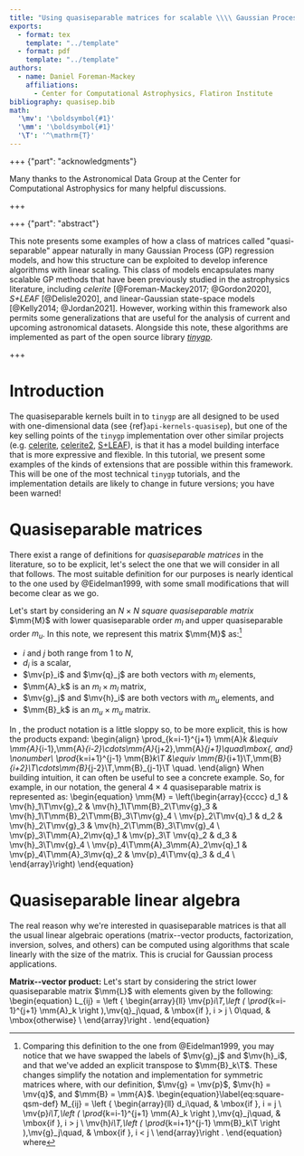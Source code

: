 ```yaml
---
title: "Using quasiseparable matrices for scalable \\\\ Gaussian Process regression"
exports:
  - format: tex
    template: "../template"
  - format: pdf
    template: "../template"
authors:
  - name: Daniel Foreman-Mackey
    affiliations:
      - Center for Computational Astrophysics, Flatiron Institute
bibliography: quasisep.bib
math:
  '\mv': '\boldsymbol{#1}'
  '\mm': '\boldsymbol{#1}'
  '\T': '^\mathrm{T}'
---
```


+++ {"part": "acknowledgments"}

Many thanks to the Astronomical Data Group at the Center for Computational Astrophysics for many helpful discussions.

+++

+++ {"part": "abstract"}

This note presents some examples of how a class of matrices called "quasi-separable" appear naturally in many Gaussian Process (GP) regression models, and how this structure can be exploited to develop inference algorithms with linear scaling.
This class of models encapsulates many scalable GP methods that have been previously studied in the astrophysics literature, including _celerite_ [@Foreman-Mackey2017; @Gordon2020], _S+LEAF_ [@Delisle2020], and linear-Gaussian state-space models [@Kelly2014; @Jordan2021].
However, working within this framework also permits some generalizations that are useful for the analysis of current and upcoming astronomical datasets.
Alongside this note, these algorithms are implemented as part of the open source library [_tinygp_](https://github.com/dfm/tinygp).

+++

# Introduction

The quasiseparable kernels built in to `tinygp` are all designed to be used with one-dimensional data (see {ref}`api-kernels-quasisep`), but one of the key selling points of the `tinygp` implementation over other similar projects (e.g. [celerite](https://celerite.readthedocs.io), [celerite2](https://celerite2.readthedocs.io), [S+LEAF](https://obswww.unige.ch/~delisle/spleaf/doc/)), is that it has a model building interface that is more expressive and flexible.
In this tutorial, we present some examples of the kinds of extensions that are possible within this framework.
This will be one of the most technical `tinygp` tutorials, and the implementation details are likely to change in future versions; you have been warned!


# Quasiseparable matrices

There exist a range of definitions for _quasiseparable matrices_ in the literature, so to be explicit, let's select the one that we will consider in all that follows.
The most suitable definition for our purposes is nearly identical to the one used by @Eidelman1999, with some small modifications that will become clear as we go.

Let's start by considering an $N \times N$ _square quasiseparable matrix_ $\mm{M}$ with lower quasiseparable order $m_l$ and upper quasiseparable order $m_u$.
In this note, we represent this matrix $\mm{M}$ as:[^definition]

[^definition]: Comparing this definition to the one from @Eidelman1999, you may notice that we have swapped the labels of $\mv{g}_j$ and $\mv{h}_i$, and that we've added an explicit transpose to $\mm{B}_k\T$. These changes simplify the notation and implementation for symmetric matrices where, with our definition, $\mv{g} = \mv{p}$, $\mv{h} = \mv{q}$, and $\mm{B} = \mm{A}$.
\begin{equation}\label{eq:square-qsm-def}
  M_{ij} = \left \{ \begin{array}{ll}
    d_i\quad,                                                                   & \mbox{if }\, i = j \\
    \mv{p}_i\T\,\left ( \prod_{k=i-1}^{j+1} \mm{A}_k \right )\,\mv{q}_j\quad,   & \mbox{if }\, i > j \\
    \mv{h}_i\T\,\left ( \prod_{k=i+1}^{j-1} \mm{B}_k\T \right )\,\mv{g}_j\quad, & \mbox{if }\, i < j \\
  \end{array}\right .
\end{equation}
where

- $i$ and $j$ both range from $1$ to $N$,
- $d_i$ is a scalar,
- $\mv{p}_i$ and $\mv{q}_j$ are both vectors with $m_l$ elements,
- $\mm{A}_k$ is an $m_l \times m_l$ matrix,
- $\mv{g}_j$ and $\mv{h}_i$ are both vectors with $m_u$ elements, and
- $\mm{B}_k$ is an $m_u \times m_u$ matrix.

In [](#eq:square-qsm-def), the product notation is a little sloppy so, to be more explicit, this is how the products expand:
\begin{align}
  \prod_{k=i-1}^{j+1} \mm{A}_k &\equiv \mm{A}_{i-1}\,\mm{A}_{i-2}\cdots\mm{A}_{j+2}\,\mm{A}_{j+1}\quad\mbox{, and} \nonumber\\
  \prod_{k=i+1}^{j-1} \mm{B}_k\T &\equiv \mm{B}_{i+1}\T\,\mm{B}_{i+2}\T\cdots\mm{B}_{j-2}\T\,\mm{B}_{j-1}\T \quad.
\end{align}
When building intuition, it can often be useful to see a concrete example.
So, for example, in our notation, the general $4 \times 4$ quasiseparable matrix is represented as:
\begin{equation}
  \mm{M} = \left(\begin{array}{cccc}
      d_1                                & \mv{h}_1\T\mv{g}_2         & \mv{h}_1\T\mm{B}_2\T\mv{g}_3 & \mv{h}_1\T\mm{B}_2\T\mm{B}_3\T\mv{g}_4 \\
      \mv{p}_2\T\mv{q}_1                 & d_2                        & \mv{h}_2\T\mv{g}_3           & \mv{h}_2\T\mm{B}_3\T\mv{g}_4           \\
      \mv{p}_3\T\mm{A}_2\mv{q}_1         & \mv{p}_3\T \mv{q}_2        & d_3                          & \mv{h}_3\T\mv{g}_4                     \\
      \mv{p}_4\T\mm{A}_3\mm{A}_2\mv{q}_1 & \mv{p}_4\T\mm{A}_3\mv{q}_2 & \mv{p}_4\T\mv{q}_3           & d_4                                    \\
    \end{array}\right)
\end{equation}

# Quasiseparable linear algebra

The real reason why we're interested in quasiseparable matrices is that all the usual linear algebraic operations (matrix--vector products, factorization, inversion, solves, and others) can be computed using algorithms that scale linearly with the size of the matrix.
This is crucial for Gaussian process applications.

**Matrix--vector product:** Let's start by considering the strict lower quasiseparable matrix $\mm{L}$ with elements given by the following:
\begin{equation}
  L_{ij} = \left \{ \begin{array}{ll}
    \mv{p}_i\T\,\left ( \prod_{k=i-1}^{j+1} \mm{A}_k \right )\,\mv{q}_j\quad, & \mbox{if }\, i > j \\
    0\quad,                                                                   & \mbox{otherwise}   \\
  \end{array}\right .
\end{equation}
